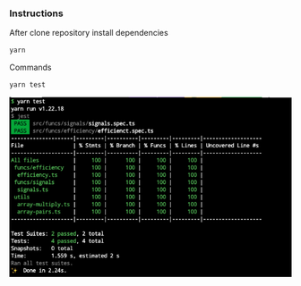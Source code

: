 ### Instructions

After clone repository install dependencies

```bash
yarn
```

Commands

```bash
yarn test
```

![/static/tests.png](static/tests.png)